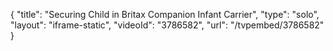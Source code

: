 {
    "title": "Securing Child in Britax Companion Infant Carrier",
    "type": "solo",
    "layout": "iframe-static",
    "videoId": "3786582",
    "url": "\/tvpembed\/3786582"
}